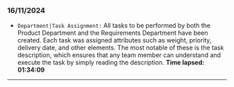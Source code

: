 ### 16/11/2024
- ``Department|Task Assignment:`` All tasks to be performed by both the Product Department and the Requirements Department have been created. Each task was assigned attributes such as weight, priority, delivery date, and other elements. The most notable of these is the task description, which ensures that any team member can understand and execute the task by simply reading the description.
**Time lapsed: 01:34:09**
---
